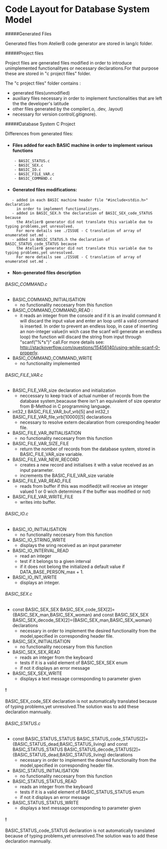 
Code Layout for Database System Model
===

#####Generated Files

Generated files from AtelierB code generator are stored in lang/c folder.

#####Project files

Project files are generated files modified in order to introduce unimplemented functionalityes or necessary declarations.For that purpose  these are stored in
 "c project files" folder.


The "c project files" folder contains :
 - generated files(unmodified)
 - auxiliary files necessary in order to implement functionalities that are left the the developer's latitude  
 -  other files generated by the compiler(.o, .dev, .layout) 
 -  necessary for version control(.gitignore).

#####Database System C Project

Differences from generated files:

 - #### Files added for each BASIC machine in order to implement various functions
```
	- BASIC_STATUS.c
	- BASIC_SEX.c
	- BASIC_IO.c
	- BASIC_FILE_VAR.c
	- BASIC_COMMAND.c
```

 - #### Generated files modifications: 
 ```
 	- added in each BASIC machine header file "#include<stdio.h>" declaration
 	  in order to implement functionalityes.
 	- added in BASIC_SEX.h the declaration of BASIC_SEX_code_STATUS because 
 	  the AtelierB generator did not translate this variable due to typing problems,yet unresolved.
 	  For more details see ./ISSUE - C translation of array of enumerated set.md . 	
 	- added in BASIC_STATUS.h the declaration of BASIC_STATUS_code_STATUS because 
 	  the AtelierB generator did not translate this variable due to typing problems,yet unresolved.
 	  For more details see ./ISSUE - C translation of array of enumerated set.md .
 ```
 
 - #### Non-generated files description
 

###### BASIC_COMMAND.c

 - BASIC_COMMAND_INITIALISATION 
 	-  no functionality neccesary from this function
 - BASIC_COMMAND_COMMAND_READ : 
 	- it reads an integer from the console and if it is an invalid command it will discard the input value and enter an loop until a valid command is inserted.
 	In order to prevent an endless loop, in case of inserting an non-integer value(in wich case the scanf will generate an endless loop) the function will discard the string 
 	from input through "scanf("%*s")" call.For more details see: http://stackoverflow.com/questions/15456140/using-while-scanf-0-properly.
 - BASIC_COMMAND_COMMAND_WRITE
 	- no functionality implemented  
 	
###### BASIC_FILE_VAR.c

 - BASIC_FILE_VAR_size declaration and initialization 
 	- neccessary to keep track of actual number of records from the database system,beacause there isn't an equivalent 	of size operator from B-Method 
 	in C programming language.
 - int32_t BASIC_FILE_VAR_buf_vrb[5] and int32_t BASIC_FILE_VAR_file_vrb[10000][5] declarations 
 	- necessary to resolve extern decalaration from coresponding header file.
 - BASIC_FILE_VAR_INITIALISATION
 	- no functionality neccesary from this function
 - BASIC_FILE_VAR_SIZE_FILE
 	- return the nomber of records from the database system, stored in BASIC_FILE_VAR_size variable.
 -  BASIC_FILE_VAR_NEW_RECORD
 	- creates a new record and initialises it with a value received as an input parameter.
 	- increments the BASIC_FILE_VAR_size variable
 - BASIC_FILE_VAR_READ_FILE
 	- reads from buffer if this was modified(it will receive an integer valued 1 or 0 wich determines if the buffer was modified or not)
 - BASIC_FILE_VAR_WRITE_FILE
 	- writes into buffer.
 	
###### BASIC_IO.c

 - BASIC_IO_INITIALISATION
 	 - no functionality neccesary from this function
 - BASIC_IO_STRING_WRITE
 	- displays the sring received as an input parameter
 - BASIC_IO_INTERVAL_READ
 	 - read an integer
 	 - test if it belongs to a given interval
 	 - if it does not belong the initialized a default value if DATA_BASE_PERSON_max + 1.
 - BASIC_IO_INT_WRITE
 	 - displays an integer.
 	
###### BASIC_SEX.c

 - const BASIC_SEX_SEX BASIC_SEX_code_SEX[2]={BASIC_SEX_man,BASIC_SEX_woman} and const BASIC_SEX_SEX BASIC_SEX_decode_SEX[2]={BASIC_SEX_man,BASIC_SEX_woman} declarations
	 - necessary in order to implement the desired functionality from the model,specified in corresponding header file.
 - BASIC_SEX_INITIALISATION
 	 - no functionality neccesary from this function
 - BASIC_SEX_SEX_READ
 	 - reads an integer from the keyboard
 	 - tests if it is a valid element of BASIC_SEX_SEX enum
 	 -  if not it displays an error message
 - BASIC_SEX_SEX_WRITE
 	 - displays a text message corresponding to parameter given
 #### !
BASIC_SEX_code_SEX declaration is not automatically translated because of typing problems,yet unresolved.The solution was to add these declaration mannually.
  
###### BASIC_STATUS.c
 - const BASIC_STATUS_STATUS BASIC_STATUS_code_STATUS[2]={BASIC_STATUS_dead,BASIC_STATUS_living} and const BASIC_STATUS_STATUS BASIC_STATUS_decode_STATUS[2]={BASIC_STATUS_dead,BASIC_STATUS_living} declarations
	 - necessary in order to implement the desired functionality from the model,specified in corresponding header file.
 - BASIC_STATUS_INITIALISATION
 	 - no functionality neccesary from this function
 - BASIC_STATUS_STATUS_READ
 	 - reads an integer from the keyboard
 	 - tests if it is a valid element of BASIC_STATUS_STATUS enum
 	 -  if not it displays an error message
 - BASIC_STATUS_STATUS_WRITE
 	 - displays a text message corresponding to parameter given
#### !
BASIC_STATUS_code_STATUS declaration is not automatically translated because of typing problems,yet unresolved.The solution was to add 
  these declaration mannually.
  